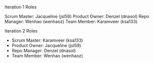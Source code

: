 Iteration 1 Roles

Scrum Master: Jacqueline (jsl59)
Product Owner: Denzel (dnasol)
Repo Manager: Wenhao (wenhaoz)
Team Member: Karamveer (ksa133)

Iteration 2 Roles

- Scrum Master: Karamveer (ksa133)
- Product Owner: Jacqueline (jsl59)
- Repo Manager: Denzel (dnasol)
- Team Member: Wenhao (wenhaoz)